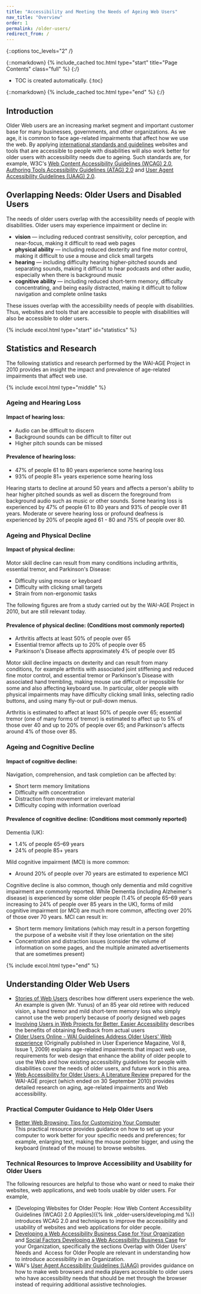 ```yaml
---
title: "Accessibility and Meeting the Needs of Ageing Web Users"
nav_title: "Overview"
order: 1
permalink: /older-users/
redirect_from: /
---
```


{::options toc_levels="2" /}

{::nomarkdown}
{% include_cached toc.html type="start" title="Page Contents" class="full" %}
{:/}

-   TOC is created automatically.
{:toc}

{::nomarkdown}
{% include_cached toc.html type="end" %}
{:/}

## Introduction

Older Web users are an increasing market segment and important customer base for many businesses, governments, and other organizations. As we age, it is common to face age-related impairments that affect how we use the web. By applying [international standards and guidelines](https://www.w3.org/WAI/guid-tech.html) websites and tools that are accessible to people with disabilities will also work better for older users with accessibility needs due to ageing. Such standards are, for example, W3C's [Web Content Accessibility Guidelines (WCAG) 2.0](https://www.w3.org/WAI/intro/wcag), [Authoring Tools Accessibility Guidelines (ATAG) 2.0](https://www.w3.org/WAI/intro/atag) and [User Agent Accessibility Guidelines (UAAG) 2.0](https://www.w3.org/WAI/intro/uaag).

## Overlapping Needs: Older Users and Disabled Users

The needs of older users overlap with the accessibility needs of people with disabilities. Older users may experience impairment or decline in:

-   **vision** — including reduced contrast sensitivity, color
    perception, and near-focus, making it difficult to read web pages
-   **physical ability** — including reduced dexterity and fine motor
    control, making it difficult to use a mouse and click small targets
-   **hearing** — including difficulty hearing higher-pitched sounds and
    separating sounds, making it difficult to hear podcasts and other
    audio, especially when there is background music
-   **cognitive ability** — including reduced short-term memory,
    difficulty concentrating, and being easily distracted, making it
    difficult to follow navigation and complete online tasks

These issues overlap with the accessibility needs of people with disabilities. Thus, websites and tools that are accessible to people with disabilities will also be accessible to older users.

{% include excol.html type="start" id="statistics" %}

## Statistics and Research

The following statistics and research performed by the WAI-AGE Project in 2010 provides an insight the impact and prevalence of age-related impairments that affect web use.

{% include excol.html type="middle" %}

### Ageing and Hearing Loss

#### Impact of hearing loss:

* Audio can be difficult to discern
* Background sounds can be difficult to filter out
* Higher pitch sounds can be missed

#### Prevalence of hearing loss:

* 47% of people 61 to 80 years experience some hearing loss
* 93% of people 81+ years experience some hearing loss

Hearing starts to decline at around 50 years and affects a person's ability to hear higher pitched sounds as well as discern the foreground from background audio such as music or other sounds.  Some hearing loss is experienced by 47% of people 61 to 80 years and 93% of people over 81 years.  Moderate or severe hearing loss or profound deafness is experienced by 20% of people aged 61 - 80 and 75% of people over 80.

### Ageing and Physical Decline

#### **Impact of physical decline:**

Motor skill decline can result from many conditions including arthritis,
essential tremor, and Parkinson's Disease:

-   Difficulty using mouse or keyboard
-   Difficulty with clicking small targets
-   Strain from non-ergonomic tasks

The following figures are from a study carried out by the WAI-AGE
Project in 2010, but are still relevant today.

#### **Prevalence of physical decline:** (Conditions most commonly reported)

-   Arthritis affects at least 50% of people over 65
-   Essential tremor affects up to 20% of people over 65
-   Parkinson's Disease affects approximately 4% of people over 85

Motor skill decline impacts on dexterity and can result from many
conditions, for example arthritis with associated joint stiffening and
reduced fine motor control, and essential tremor or Parkinson's Disease
with associated hand trembling, making mouse use difficult or impossible
for some and also affecting keyboard use. In particular, older people
with physical impairments may have difficulty clicking small links,
selecting radio buttons, and using many fly-out or pull-down menus.

Arthritis is estimated to affect at least 50% of people over 65;
essential tremor (one of many forms of tremor) is estimated to affect up
to 5% of those over 40 and up to 20% of people over 65; and Parkinson's
affects around 4% of those over 85.

### Ageing and Cognitive Decline

#### **Impact of cognitive decline:**

Navigation, comprehension, and task completion can be affected by:

-   Short term memory limitations
-   Difficulty with concentration
-   Distraction from movement or irrelevant material
-   Difficulty coping with information overload

#### **Prevalence of cognitive decline:** (Conditions most commonly reported)

Dementia (UK):

-   1.4% of people 65–69 years
-   24% of people 85+ years

Mild cognitive impairment (MCI) is more common:

-   Around 20% of people over 70 years are estimated to experience MCI

Cognitive decline is also common, though only dementia and mild
cognitive impairment are commonly reported. While Dementia (including
Alzheimer's disease) is experienced by some older people (1.4% of people
65–69 years increasing to 24% of people over 85 years in the UK), forms
of mild cognitive impairment (or MCI) are much more common, affecting
over 20% of those over 70 years. MCI can result in:

-   Short term memory limitations (which may result in a person
    forgetting the purpose of a website visit if they lose orientation
    on the site)
-   Concentration and distraction issues (consider the volume of
    information on some pages, and the multiple animated advertisements
    that are sometimes present)

{% include excol.html type="end" %}

Understanding Older Web Users
-----------------------------

-   [Stories of Web
    Users](https://www.w3.org/WAI/intro/people-use-web/stories)
    describes how different users experience the web. An example is
    given (Mr. Yunus) of an 85 year old retiree with reduced vision, a
    hand tremor and mild short-term memory loss who simply cannot use
    the web properly because of poorly designed web pages
-   [Involving Users in Web Projects for Better, Easier
    Accessibility](https://www.w3.org/WAI/users/involving.html)
    describes the benefits of obtaining feedback from actual users
-   [Older Users Online - WAI Guidelines Address Older Users' Web
    experience](https://www.w3.org/WAI/posts/2009/older-users-online)
    (Originally published in User Experience Magazine, Vol 8, Issue
    1, 2009) explains age-related impairments that impact web use,
    requirements for web design that enhance the ability of older people
    to use the Web and how existing accessibility guidelines for people
    with disabilities cover the needs of older users, and future work in
    this area.
-   [Web Accessibility for Older Users: A Literature
    Review](https://www.w3.org/TR/2008/WD-wai-age-literature-20080514/)
    prepared for the WAI-AGE project (which ended on 30 September 2010)
    provides detailed research on aging, age-related impairments and Web
    accessibility.

### Practical Computer Guidance to Help Older Users

-   [Better Web Browsing: Tips for Customizing Your
    Computer](https://www.w3.org/WAI/users/browsing) <br>
    This practical
    resource provides guidance on how to set up your computer to work
    better for your specific needs and preferences; for example,
    enlarging text, making the mouse pointer bigger, and using the
    keyboard (instead of the mouse) to browse websites.

### Technical Resources to Improve Accessibility and Usability for Older Users

The following resources are helpful to those who want or need to make
their websites, web applications, and web tools usable by older users.
For example,

-   [Developing Websites for Older People: How Web Content Accessibility
    Guidelines (WCAG) 2.0
    Applies]({% link _older-users/developing.md %})
    introduces WCAG 2.0 and techniques to improve the accessibility and
    usability of websites and web applications for older people.
-   [Developing a Web Accessibility Business Case for Your
    Organization](https://www.w3.org/WAI/bcase/) and [Social Factors
    Developing a Web Accessibility Business
    Case](https://www.w3.org/WAI/bcase/soc.html) for your Organization,
    specifically the sections Overlap with Older Users'
    Needs and  Access for Older People are relevant in understanding how
    to introduce accessibility in an Organization.
-   WAI's [User Agent Accessibility
    Guidelines (UAAG)](https://www.w3.org/WAI/intro/uaag) provides
    guidance on how to make web browsers and media players accessible to
    older users who have accessibility needs that should be met through
    the browser instead of requiring additional assistive technologies.